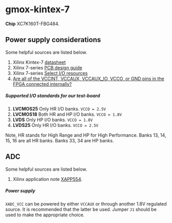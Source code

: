 # gmox-kintex-7

**Chip** XC7K160T-FBG484.

## Power supply considerations

Some helpful sources are listed below.

1. Xilinx Kintex-7 [datasheet](http://www.xilinx.com/support/documentation/data_sheets/ds182_Kintex_7_Data_Sheet.pdf)
2. Xilinx 7-series [PCB design guide](http://www.xilinx.com/support/documentation/user_guides/ug483_7Series_PCB.pdf)
3. Xilinx 7-series [Select I/O resources](http://www.xilinx.com/support/documentation/user_guides/ug471_7Series_SelectIO.pdf)
4. [Are all of the VCCINT, VCCAUX, VCCAUX_IO, VCCO, or GND pins in the FPGA connected internally?](http://www.xilinx.com/support/answers/22338.html)

##### Supported I/O standards for our test-board

1. **LVCMOS25** Only HR I/O banks. ``VCCO = 2.5V``
2. **LVCMOS18** Both HR and HP I/O banks. ``VCCO = 1.8V``
3. **LVDS** Only HP I/O banks. ``VCCO = 1.8V``
4. **LVDS25** Only HR I/O banks. ``VCCO = 2.5V``

Note, HR stands for High Range and HP for High Performance. Banks 13, 14, 15, 16 are all HR banks. Banks 33, 34 are HP banks.

## ADC

Some helpful sources are listed below.

1. Xilinx application note [XAPP554](http://www.xilinx.com/support/documentation/application_notes/xapp554-xadc-layout-guidelines.pdf).

##### Power supply
``XADC_VCC`` can be powered by either ``VCCAUX`` or through another 1.8V regulated source. It is recommended that the latter be used. Jumper ``J1`` should be used to make the appropriate choice.
